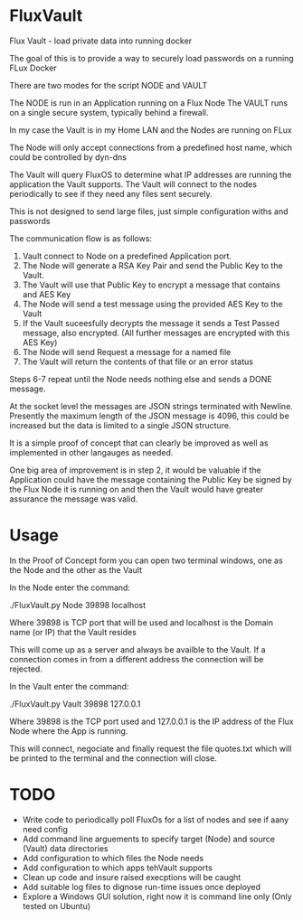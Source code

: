 # FluxVault
Flux Vault - load private data into running docker

The goal of this is to provide a way to securely load passwords on a running FLux Docker

There are two modes for the script NODE and VAULT

The NODE is run in an Application running on a Flux Node
The VAULT runs on a single secure system, typically behind a firewall.

In my case the Vault is in my Home LAN and the Nodes are running on FLux

The Node will only accept connections from a predefined host name, which could be controlled by dyn-dns

The Vault will query FluxOS to determine what IP addresses are running the application the Vault supports.
The Vault will connect to the nodes periodically to see if they need any files sent securely.

This is not designed to send large files, just simple configuration withs and passwords

The communication flow is as follows:

1. Vault connect to Node on a predefined Application port.
2. The Node will generate a RSA Key Pair and send the Public Key to the Vault.
3. The Vault will use that Public Key to encrypt a message that contains and AES Key
4. The Node will send a test message using the provided AES Key to the Vault
5. If the Vault suceesfully decrypts the message it sends a Test Passed message, also encrypted.
   (All further messages are encrypted with this AES Key)
6. The Node will send Request a message for a named file
7. The Vault will return the contents of that file or an error status

Steps 6-7 repeat until the Node needs nothing else and sends a DONE message.

At the socket level the messages are JSON strings terminated with Newline. Presently the maximum length of the JSON message is 4096, this could be increased but the data is limited to a single JSON structure.

It is a simple proof of concept that can clearly be improved as well as implemented in other langauges as needed.

One big area of improvement is in step 2, it would be valuable if the Application could have the message containing the Public Key be signed by the Flux Node it is running on and then the Vault would have greater assurance the message was valid.

# Usage

In the Proof of Concept form you can open two terminal windows, one as the Node and the other as the Vault

In the Node enter the command:

./FluxVault.py Node 39898 localhost

Where 39898 is TCP port that will be used and localhost is the Domain name (or IP) that the Vault resides

This will come up as a server and always be availble to the Vault. If a connection comes in from a different address the connection will be rejected.

In the Vault enter the command:

./FluxVault.py Vault 39898 127.0.0.1

Where 39898 is the TCP port used and 127.0.0.1 is the IP address of the Flux Node where the App is running.

This will connect, negociate and finally request the file quotes.txt which will be printed to the terminal and the connection will close.

# TODO

- Write code to periodically poll FluxOs for a list of nodes and see if aany need config
- Add command line arguements to specify target (Node) and source (Vault) data directories
- Add configuration to which files the Node needs
- Add configuration to which apps tehVault supports
- Clean up code and insure raised execptions will be caught
- Add suitable log files to dignose run-time issues once deployed
- Explore a Windows GUI solution, right now it is command line only (Only tested on Ubuntu)
